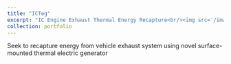 ```yaml
---
title: "ICTeg"
excerpt: "IC Engine Exhaust Thermal Energy Recapture<br/><img src='/images/icteg.png'>"
collection: portfolio
---
```


Seek to recapture energy from vehicle exhaust system using novel surface-mounted thermal electric generator
